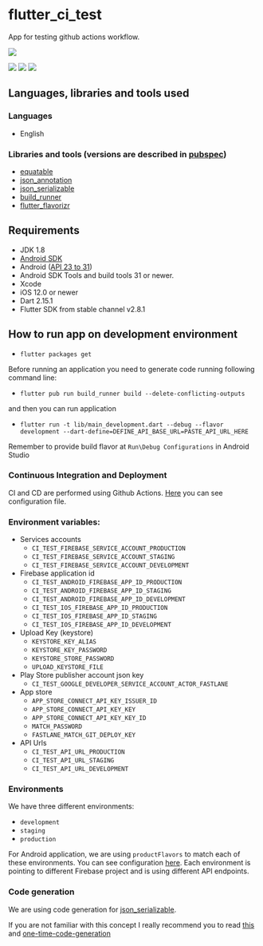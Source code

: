 # flutter_ci_test

App for testing github actions workflow.

![](https://github.com/zavenco/flutter-ci-test/workflows/Lint%20Code%20Base/badge.svg)

![](https://github.com/zavenco/flutter-ci-test/workflows/Build%20%26%20Deploy%20Android%20Alpha/badge.svg)
![](https://github.com/zavenco/flutter-ci-test/workflows/Build%20%26%20Deploy%20Android%20Beta/badge.svg)
![](https://github.com/zavenco/flutter-ci-test/workflows/Build%20%26%20Deploy%20Android%20Production/badge.svg)

## Languages, libraries and tools used

### Languages

* English

### Libraries and tools (versions are described in [pubspec](pubspec.yaml))

* [equatable](https://pub.dev/packages/equatable)
* [json_annotation](https://pub.dev/packages/json_annotation)
* [json_serializable](https://pub.dev/packages/json_serializable)
* [build_runner](https://pub.dev/packages/build_runner)
* [flutter_flavorizr](https://pub.dev/packages/flutter_flavorizr)

## Requirements

* JDK 1.8
* [Android SDK](https://developer.android.com/studio/index.html)
* Android ([API 23 to 31](https://developer.android.com/studio/releases/platforms))
* Android SDK Tools and build tools 31 or newer.
* Xcode
* iOS 12.0 or newer
* Dart 2.15.1
* Flutter SDK from stable channel v2.8.1

## How to run app on development environment

- `flutter packages get`

Before running an application you need to generate code running following command line:

- `flutter pub run build_runner build --delete-conflicting-outputs`

and then you can run application

- `flutter run -t lib/main_development.dart --debug --flavor development --dart-define=DEFINE_API_BASE_URL=PASTE_API_URL_HERE`

Remember to provide build flavor at `Run\Debug Configurations` in Android Studio

### Continuous Integration and Deployment

CI and CD are performed using Github Actions. [Here](.github/workflows/flutter-ci.yml) you can see configuration file.

### Environment variables:

- Services accounts
    - `CI_TEST_FIREBASE_SERVICE_ACCOUNT_PRODUCTION`
    - `CI_TEST_FIREBASE_SERVICE_ACCOUNT_STAGING`
    - `CI_TEST_FIREBASE_SERVICE_ACCOUNT_DEVELOPMENT`
- Firebase application id
    - `CI_TEST_ANDROID_FIREBASE_APP_ID_PRODUCTION`
    - `CI_TEST_ANDROID_FIREBASE_APP_ID_STAGING`
    - `CI_TEST_ANDROID_FIREBASE_APP_ID_DEVELOPMENT`
    - `CI_TEST_IOS_FIREBASE_APP_ID_PRODUCTION`
    - `CI_TEST_IOS_FIREBASE_APP_ID_STAGING`
    - `CI_TEST_IOS_FIREBASE_APP_ID_DEVELOPMENT`
- Upload Key (keystore)
    - `KEYSTORE_KEY_ALIAS`
    - `KEYSTORE_KEY_PASSWORD`
    - `KEYSTORE_STORE_PASSWORD`
    - `UPLOAD_KEYSTORE_FILE`
- Play Store publisher account json key
    - `CI_TEST_GOOGLE_DEVELOPER_SERVICE_ACCOUNT_ACTOR_FASTLANE`
- App store
    - `APP_STORE_CONNECT_API_KEY_ISSUER_ID`
    - `APP_STORE_CONNECT_API_KEY_KEY`
    - `APP_STORE_CONNECT_API_KEY_KEY_ID`
    - `MATCH_PASSWORD`
    - `FASTLANE_MATCH_GIT_DEPLOY_KEY`
- API Urls
    - `CI_TEST_API_URL_PRODUCTION`
    - `CI_TEST_API_URL_STAGING`
    - `CI_TEST_API_URL_DEVELOPMENT`

### Environments

We have three different environments:

- `development`
- `staging`
- `production`

For Android application, we are using `productFlavors` to match each of these environments. You can
see configuration [here](/android/app/build.gradle). Each environment is pointing to different
Firebase project and is using different API endpoints.

### Code generation

We are using code generation for [json_serializable](https://pub.dev/packages/json_serializable).

If you are not familiar with this concept I really recommend you to
read [this](https://flutter.dev/docs/development/data-and-backend/json)
and [one-time-code-generation](https://flutter.dev/docs/development/data-and-backend/json#one-time-code-generation)